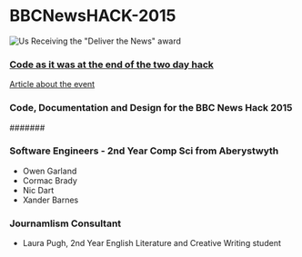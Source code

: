# BBCNewsHACK-2015

![Us Receiving the "Deliver the News" award](https://pbs.twimg.com/media/CAjkbVMWUAAX1ii.jpg:large)

### [Code as it was at the end of the two day hack](https://github.com/njdart/BBCNewsHACK-2015/tree/65454838c5b1a3a530579ab2363bb895de75b697)

[Article about the event](https://www.aber.ac.uk/en/news/archive/2015/04/title-166034-en.html)

### Code, Documentation and Design for the BBC News Hack 2015
#######

### Software Engineers - 2nd Year Comp Sci from Aberystwyth
* Owen Garland 
* Cormac Brady
* Nic Dart 
* Xander Barnes 

### Journamlism Consultant
* Laura Pugh, 2nd Year English Literature and Creative Writing student
